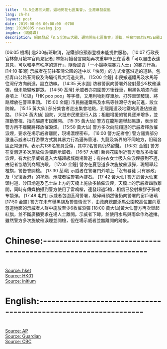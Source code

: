 ```yaml
---
title: 「8.5全港三大罷、遍地開花七區集會」，全港爆發混亂
lang: zh-hs
layout: post
date: 2019-08-05 00:00:00 -0700
img: 20190805_newsimg.jpg
imgdes: (端傳媒)
description: 網民發起「8.5全港三大罷、遍地開花七區集會」活動，呼籲市民於8月5日罷工、罷市、罷課，同時在港九新界七區分別舉行集會，以行動表達對政府的不滿，要求政府回應民間五大訴求。警方表示，截至下午共拘捕82人，涉嫌非法集會、藏有攻擊性武器等。
---
```

[06:05 機場] 逾200航班取消，港鐵部份預辦登機未能提供服務。
[10:07 行政長官林鄭月娥率官員見記者] 林鄭月娥發言開始再次重申市民在香港「可以自由表達意見，可以和平有秩序的遊行」，隨後譴責「一小撮極端暴力人士」的暴力行為。
[14:10 荃灣] 示威者在前往荃灣公園的途中以「快閃」的方式堵塞沿途的道路，包括青山公路荃灣段及海壩街與大河道交界。
[15:00 金鐘] 市民搬運鐵馬及水馬等往灣仔方向前進，設立防線。
[14:35 天水圍] 防暴警察向警署外發射最少5枚催淚彈，但未能驅散群眾。
[14:50 荃灣] 示威者亦包圍警方衝鋒車，用黑色噴漆向車身噴上「垃圾」「HK poo poo」等字樣，又用利物刺穿車胎、打碎車頭玻璃、將路牌放在警車車頭。
[15:00 金鐘] 市民搬運鐵馬及水馬等往灣仔方向前進，設立防線。
[15:15 黃大仙] 部分集會者走出集會地點，到龍翔道及地鐵站周邊佔據道路。
[15:24 黃大仙] 設防，大批市民撤至行人路；相繼增援的警員逐漸增多，並揮動警棍、指向驅趕市民離開。
[15:35 黃大仙] 警方在龍翔道舉起黑旗，表示若警方再不離開將釋放催淚煙。
[15:50 黃大仙] 警方多次向龍翔道的示威者釋放催淚煙，要求在場示威者離開，現場濃煙密布。
[16:00 警方記者會] 警方譴責部分激進示威者以打游擊方式將其暴力行為遍佈香港、九龍及新界的不同地方，阻礙各區正常運作。表示共139名警員受傷，其中2名警員仍然留醫。
[16:32 金鐘] 警方在夏愨道多次施放催淚彈趕示威者。
[16:57 大埔] 新興花園附近警方發放多枚催淚煙。有大批示威者進入大埔超級城商場暫避；有白衣女士吸入催淚煙感到不適，由記者協助到商場洗眼。
[17:00 金鐘] 警方在夏愨道多次施放催淚彈，現場舉起橙旗，警告會開槍。
[17:30 荃灣] 示威者在警署門外噴上「沒有暴徒 只有暴政」及「光復香港」的塗鴉，示威者往警署內掟石。
[17:42 黃大仙] 警方於黃大仙東頭村道、沙田坳道及巴士站上方的天橋上施放多輪催淚煙，天橋上的示威者四散離開，同時有傳媒拍攝到警方使用了雷鳴槍，連發超過5槍，相信已發射橡膠子彈或布袋彈。
[17:48 屯門] 示威者包圍荃灣警署，敲碎磚頭然後扔向警署的窗戶玻璃
[17:50 金鐘] 警方在未有舉黑旗及警告情況下，由政府總部添馬公園較高位置向夏愨道地面的示威者人群中施放至少6枚催淚彈
[18:00 黃大仙]黃大仙警方再次舉起紅旗，並不斷廣播要求在場人士離開。示威者下蹲，並使用水馬與雨傘作為遮擋。雖然警方多次施放催淚煙並開槍，但在場示威者並無離開的跡象。

# Chinese:----------------------------------------------------------------
<br>[Source: hket](https://inews.hket.com/article/2418988/%E3%80%90%E5%8F%8D%E4%BF%AE%E4%BE%8B%E3%80%918.5%E7%BD%B7%E5%B7%A5%E8%A7%B8%E7%99%BC%E5%81%9C%E9%A3%9B%E6%BD%AE%20%E5%91%A8%E4%BA%8C%E5%86%8D%E6%9C%8915%E7%8F%AD%E5%9C%8B%E6%B3%B0%E8%88%AA%E7%8F%AD%E5%8F%96%E6%B6%88%20%EF%BC%88%E4%B8%8D%E6%96%B7%E6%9B%B4%E6%96%B0%EF%BC%89)
<br>[Source: HK01](https://www.hk01.com/18%E5%8D%80%E6%96%B0%E8%81%9E/360053/8-5%E7%BD%B7%E5%B7%A5%E9%9B%86%E6%9C%83-%E7%9B%B4%E6%92%AD-%E9%BB%83%E5%A4%A7%E4%BB%99%E6%B6%88%E9%98%B2%E5%93%A1%E8%B8%A2%E8%B5%B0%E5%82%AC%E6%B7%9A%E5%BD%88-%E6%B2%99%E7%94%B0%E8%AD%A6%E7%BD%B2%E7%87%92%E9%9B%9C%E7%89%A9)
<br>[Source: initium](https://theinitium.com/article/20190805-whatsnew-hongkong-strike/)

# English:----------------------------------------------------------------
<br>[Source: AP](https://apnews.com/3b3358bf86e64166910ae1d1cf4654ba)
<br>[Source: Guardian](https://www.theguardian.com/world/live/2019/aug/05/hong-kong-protest-brings-city-to-standstill-ahead-of-carrie-lam-statement-live)
<br>[Source: CBC](https://www.cbc.ca/news/world/hong-kong-protests-strike-1.5236474)